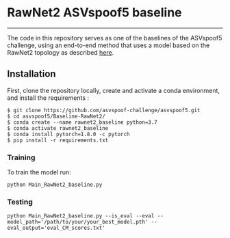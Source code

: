 # RawNet2 ASVspoof5 baseline
------

The code in this repository serves as one of the baselines of the ASVspoof5 challenge, using an end-to-end method that uses a model based on the RawNet2 topology as described [here](https://arxiv.org/abs/2011.01108).

## Installation
First, clone the repository locally, create and activate a conda environment, and install the requirements :
```
$ git clone https://github.com/asvspoof-challenge/asvspoof5.git
$ cd asvspoof5/Baseline-RawNet2/
$ conda create --name rawnet2_baseline python=3.7
$ conda activate rawnet2_baseline
$ conda install pytorch=1.8.0 -c pytorch
$ pip install -r requirements.txt
```

### Training
To train the model run:
```
python Main_RawNet2_baseline.py
```

### Testing
```
python Main_RawNet2_baseline.py --is_eval --eval --model_path='/path/to/your/your_best_model.pth' --eval_output='eval_CM_scores.txt'
```
  
